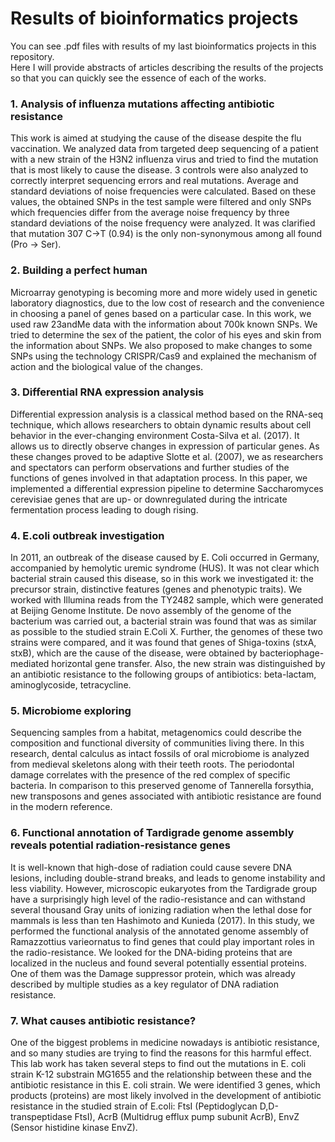 # Results of bioinformatics projects

You can see .pdf files with results of my last bioinformatics projects in this repository. \
Here I will provide abstracts of articles describing the results of the projects so that you can quickly see the essence of each of the works.

### 1. Analysis of influenza mutations affecting antibiotic resistance
This work is aimed at studying the cause of the disease despite the flu vaccination. We analyzed data from targeted deep sequencing of a patient with a new strain of the H3N2 influenza virus and tried to find the mutation that is most likely to cause the disease. 3 controls were also analyzed to correctly interpret sequencing errors and real mutations. Average and standard deviations of noise frequencies were calculated. Based on these values, the obtained SNPs in the test sample were filtered and only SNPs which frequencies differ from the average noise frequency by three standard deviations of the noise frequency were analyzed. It was clarified that mutation 307 C→T (0.94) is the only non-synonymous among all found (Pro → Ser).

### 2. Building a perfect human
Microarray genotyping is becoming more and more widely used in genetic laboratory diagnostics, due to the low cost of research and the convenience in choosing a panel of genes based on a particular case. In this work, we used raw 23andMe data with the information about 700k known SNPs. We tried to determine the sex of the patient, the color of his eyes and skin from the information about SNPs. We also proposed to make changes to some SNPs using the technology CRISPR/Cas9 and explained the mechanism of action and the biological value of the changes.

### 3. Differential RNA expression analysis
Differential expression analysis is a classical method based on the RNA-seq technique, which allows researchers to obtain dynamic results about cell behavior in the ever-changing environment Costa-Silva et al. (2017). It allows us to directly observe changes in expression of particular genes. As these changes proved to be adaptive Slotte et al. (2007), we as researchers and spectators can perform observations and further studies of the functions of genes involved in that adaptation process. In this paper, we implemented a differential expression pipeline to determine Saccharomyces cerevisiae genes that are up- or downregulated during the intricate fermentation process leading to dough rising.

### 4. E.coli outbreak investigation
In 2011, an outbreak of the disease caused by E. Coli occurred in Germany, accompanied by hemolytic uremic syndrome (HUS). It was not clear which bacterial strain caused this disease, so in this work we investigated it: the precursor strain, distinctive features (genes and phenotypic traits). We worked with Illumina reads from the TY2482 sample, which were generated at Beijing Genome Institute. De novo assembly of the genome of the bacterium was carried out, a bacterial strain was found that was as similar as possible to the studied strain E.Coli X. Further, the genomes of these two strains were compared, and it was found that genes of Shiga-toxins (stxA, stxB), which are the cause of the disease, were obtained by bacteriophage-mediated horizontal gene transfer. Also, the new strain was distinguished by an antibiotic resistance to the following groups of antibiotics: beta-lactam, aminoglycoside, tetracycline.

### 5. Microbiome exploring
Sequencing samples from a habitat, metagenomics could describe the composition and functional diversity of communities living there. In this research, dental calculus as intact fossils of oral microbiome is analyzed from medieval skeletons along with their teeth roots. The periodontal damage correlates with the presence of the red complex of specific bacteria. In comparison to this preserved genome of Tannerella forsythia, new transposons and genes associated with antibiotic resistance are found in the modern reference.

### 6. Functional annotation of Tardigrade genome assembly reveals potential radiation-resistance genes
It is well-known that high-dose of radiation could cause severe DNA lesions, including double-strand breaks, and leads to genome instability and less viability. However, microscopic eukaryotes from the Tardigrade group have a surprisingly high level of the radio-resistance and can withstand several thousand Gray units of ionizing radiation when the lethal dose for mammals is less than ten Hashimoto and Kunieda (2017). In this study, we performed the functional analysis of the annotated genome assembly of Ramazzottius varieornatus to find genes that could play important roles in the radio-resistance. We looked for the DNA-biding proteins that are localized in the nucleus and found several potentially essential proteins. One of them was the Damage suppressor protein, which was already described by multiple studies as a key regulator of DNA radiation resistance.

### 7. What causes antibiotic resistance?
One of the biggest problems in medicine nowadays is antibiotic resistance, and so many studies are trying to find the reasons for this harmful effect. This lab work has taken several steps to find out the mutations in E. coli strain K-12 substrain MG1655 and the relationship between these and the antibiotic resistance in this E. coli strain. We were identified 3 genes, which products (proteins) are most likely involved in the development of antibiotic resistance in the studied strain of E.coli: FtsI (Peptidoglycan D,D-transpeptidase FtsI), AcrB (Multidrug efflux pump subunit AcrB), EnvZ (Sensor histidine kinase EnvZ).
